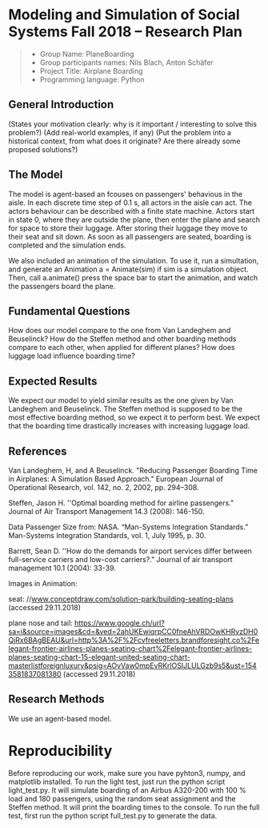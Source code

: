 # Modeling and Simulation of Social Systems Fall 2018 – Research Plan

> * Group Name:  PlaneBoarding
> * Group participants names: Nils Blach, Anton Schäfer 
> * Project Title: Airplane Boarding
> * Programming language: Python

## General Introduction
(States your motivation clearly: why is it important / interesting to solve this problem?)
(Add real-world examples, if any)
(Put the problem into a historical context, from what does it originate? Are there already some proposed solutions?)

## The Model

The model is agent-based an fcouses on passengers' behavious in the aisle. In each discrete time step of 0.1 s, all actors in the aisle can act. The actors behaviour can be described with a finite state machine. Actors start in state 0, where they are outside the plane, then enter the plane and search for space to store their luggage. After storing their luggage they move to their seat and sit down. As soon as all passengers are seated, boarding is completed and the simulation ends.

We also included an animation of the simulation. To use it, run a simultation, and generate an Animation a = Animate(sim) if sim is a simulation object. Then, call a.animate() press the space bar to start the animation, and watch the passengers board the plane.


## Fundamental Questions

How does our model compare to the one from Van Landeghem and Beuselinck?
How do the Steffen method and other boarding methods compare to each other, when applied for different planes?
How does luggage load influence boarding time?


## Expected Results

We expect our model to yield similar results as the one given by Van Landeghem and Beuselinck. The Steffen method is supposed to be the most effective boarding method, so we expect it to perform best. We expect that the boarding time drastically increases with increasing luggage load.


## References 


Van Landeghem, H, and A Beuselinck. "Reducing Passenger Boarding Time in Airplanes: A Simulation Based Approach." European Journal of Operational Research, vol. 142, no. 2, 2002, pp. 294–308.

Steffen, Jason H. ''Optimal boarding method for airline passengers." Journal of Air Transport Management 14.3 (2008): 146-150.

Data Passenger Size from:  NASA. “Man-Systems Integration Standards.” Man-Systems Integration Standards, vol. 1, July 1995, p. 30.
	
Barrett, Sean D. ''How do the demands for airport services differ between full-service carriers and low-cost carriers?." Journal of air transport management 10.1 (2004): 33-39.

Images in Animation:

seat: //www.conceptdraw.com/solution-park/building-seating-plans   (accessed 29.11.2018)

plane nose and tail: https://www.google.ch/url?sa=i&source=images&cd=&ved=2ahUKEwiqrpCC0fneAhVRDOwKHRvzDH0QjRx6BAgBEAU&url=http%3A%2F%2Fcvfreeletters.brandforesight.co%2Felegant-frontier-airlines-planes-seating-chart%2Felegant-frontier-airlines-planes-seating-chart-15-elegant-united-seating-chart-masterlistforeignluxury&psig=AOvVaw0mpEvRKrlOSIJLULGzb9s5&ust=1543581837081380  (accessed 29.11.2018)



## Research Methods

We use an agent-based model.



# Reproducibility

Before reproducing our work, make sure you have pyhton3, numpy, and matplotlib installed. 
To run the light test, just run the python script light_test.py. It will simulate boarding of an Airbus A320-200 with 100 % load and 180 passengers, using the random seat assignment and the Steffen method. It will print the boarding times to the console. To run the full test, first run the python script full_test.py to generate the data.


